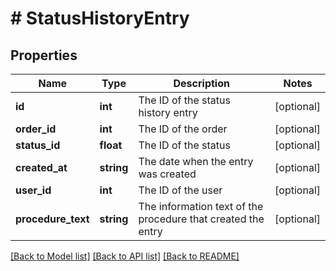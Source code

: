 # # StatusHistoryEntry

## Properties

Name | Type | Description | Notes
------------ | ------------- | ------------- | -------------
**id** | **int** | The ID of the status history entry | [optional] 
**order_id** | **int** | The ID of the order | [optional] 
**status_id** | **float** | The ID of the status | [optional] 
**created_at** | **string** | The date when the entry was created | [optional] 
**user_id** | **int** | The ID of the user | [optional] 
**procedure_text** | **string** | The information text of the procedure that created the entry | [optional] 

[[Back to Model list]](../../README.md#documentation-for-models) [[Back to API list]](../../README.md#documentation-for-api-endpoints) [[Back to README]](../../README.md)


